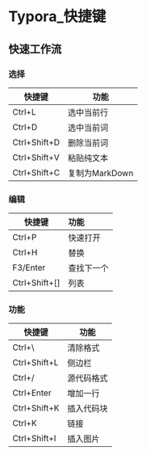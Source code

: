 <!-- 
title: Typora
sort: 
--> 
# Typora_快捷键

## 快速工作流

### 选择

| 快捷键       | 功能           |
| ------------ | -------------- |
| Ctrl+L       | 选中当前行     |
| Ctrl+D       | 选中当前词     |
| Ctrl+Shift+D | 删除当前词     |
| Ctrl+Shift+V | 粘贴纯文本     |
| Ctrl+Shift+C | 复制为MarkDown |

### 编辑

| 快捷键        | 功能       |
| ------------- | :--------- |
| Ctrl+P        | 快速打开   |
| Ctrl+H        | 替换       |
| F3/Enter      | 查找下一个 |
| Ctrl+Shift+[] | 列表       |

### 功能

| 快捷键       | 功能       |
| ------------ | ---------- |
| Ctrl+\       | 清除格式   |
| Ctrl+Shift+L | 侧边栏     |
| Ctrl+/       | 源代码格式 |
| Ctrl+Enter   | 增加一行   |
| Ctrl+Shift+K | 插入代码块 |
| Ctrl+K       | 链接       |
| Ctrl+Shift+I | 插入图片   |

 

